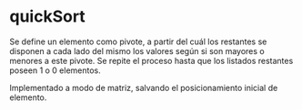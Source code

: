 # quickSort

Se define un elemento como pivote, a partir del cuál los restantes se disponen a cada lado del mismo los valores según si son mayores o menores a este pivote. 
Se repite el proceso hasta que los listados restantes poseen 1 o 0 elementos.

Implementado a modo de matriz, salvando el posicionamiento inicial de elemento.

